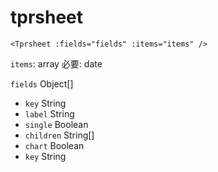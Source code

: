 # tprsheet

```
<Tprsheet :fields="fields" :items="items" />
```

`items`: array
必要: date

`fields` Object[]
* `key` String
* `label` String
* `single` Boolean
* `children` String[]
* `chart` Boolean
* `key` String